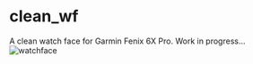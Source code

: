 
# clean_wf
A clean watch face for Garmin Fenix 6X Pro. Work in progress...
![watchface](https://user-images.githubusercontent.com/50113423/141732274-e76b5a92-0bca-4545-ba5d-da51576acda4.png)
